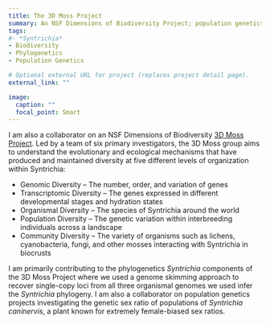 ```yaml
---
title: The 3D Moss Project
summary: An NSF Dimensions of Biodiversity Project; population genetics & phylogenetics of *Syntrichia*
tags:
#- *Syntrichia*
- Biodiversity
- Phylogenetics
- Population Genetics

# Optional external URL for project (replaces project detail page).
external_link: ""

image:
  caption: ""
  focal_point: Smart
---
```

I am also a collaborator on an NSF Dimensions of Biodiversity <a href="https://3dmoss.berkeley.edu" target="_blank">3D Moss Project</a>. Led by a team of six primary investigators, the 3D Moss group aims to understand the evolutionary and ecological mechanisms that have produced and maintained diversity at five different levels of organization within Syntrichia:

* Genomic Diversity – The number, order, and variation of genes
* Transcriptomic Diversity – The genes expressed in different developmental stages and hydration states
* Organismal Diversity – The species of Syntrichia around the world
* Population Diversity – The genetic variation within interbreeding individuals across a landscape
* Community Diversity – The variety of organisms such as lichens, cyanobacteria, fungi, and other mosses interacting with Syntrichia in biocrusts

I am primarily contributing to the phylogenetics *Syntrichia* components of the 3D Moss Project where we used a genome skimming approach to recover single-copy loci from all three organismal genomes we used infer the *Syntrichia* phylogeny. I am also a collaborator on population genetics projects investigating the genetic sex ratio of populations of *Syntrichia caninervis*, a plant known for extremely female-biased sex ratios.
